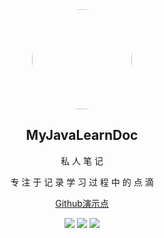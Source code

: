 <div align="center">
  <img width="160px" style="border-radius:50%" bor src="https://i.vgy.me/GPooJT.png">
  <h2 align="center">
    MyJavaLearnDoc
  </h2>
  <p align="center">
    私 人 笔 记
  </p> 
  <p align="center">
    专 注 于 记 录 学 习 过 程 中 的 点 滴 
  </p> 

  <p align="center">
    <a href="https://13roky.github.io/13rokyDocs/" target="_blank">Github演示点</a> 
  </p> 

  <!--[文档](https://13roky.github.io/13rokyDocs/) | [演示](https://broky-dev.gitee.io/myjavalearndoc)-->

[![](https://img.shields.io/badge/version-v1.0.0-green)](https://github.com/13roky/JavaLearnDoc) [![](https://img.shields.io/badge/build%20by-docsify-orange)](https://github.com/docsifyjs/docsify) [![](https://img.shields.io/badge/author-13roky-blue)](https://www.cnblogs.com/13roky/)

</div>

